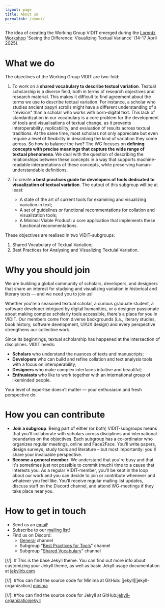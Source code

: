 ```yaml
---
layout: page
title: About us
permalink: /about/
---
```


The idea of creating the Working Group VIDIT emerged during the [Lorentz Workshop](https://www.lorentzcenter.nl/seeing-the-difference-visualizing-textual-variation.html) 'Seeing the Difference: Visualizing Textual Variance' (14-17 April 2025).


# What we do
The objectives of the Working Group VIDIT are two-fold:

1. To work on a **shared vocabulary to describe textual variation**. Textual scholarship is a diverse field, both in terms of research objectives and research material. This makes it difficult to find agreement about the terms we use to describe textual variation. For instance, a scholar who studies ancient papyri scrolls might have a different understanding of a "revision" than a scholar who works with born-digital text. This lack of standardization in our vocabulary is a core problem for the development of tools and visualisations of textual change, as it prevents interoperability, replicability, and evaluation of results across textual traditions. At the same time, most scholars not only appreciate but even require a level of flexibility in describing the kind of variation they come across. So how to balance the two? The WG focuses on **defining concepts with precise meanings that capture the wide range of textual phenomena**. We deal with the question of  describing the relationships between these concepts in a way that supports machine-readable interpretations of these concepts, while preserving human-understandable definitions. 

2. To create **a best practices guide for developers of tools dedicated to visualization of textual variation**.  The output of this subgroup will be at least: 

	- A state of the art of current tools for examining and visualizing variation in text;
	- A set of guidelines or functional recommentations for collation and visualization tools;
	- A Minimal Viable Product: a core application that implements these functional recommentations.

These objectives are realised in two VIDIT-subgroups: 

1. Shared Vocabulary of Textual Variation;
2. Best Practices for Analysing and Visualizing Textulal Variation.


# Why you should join
We are building a global community of scholars, developers, and designers that share an interest for studying and visualizing variation in historical and literary texts –– and we need you to join us! 

Whether you're a seasoned textual scholar, a curious graduate student, a software developer intrigued by digital humanities, or a designer passionate about making complex scholarly tools accessible, there's a place for you in VIDIT. Our members come from diverse backgrounds (i.a., literary studies, book history, software development, UI/UX design) and every perspective strengthens our collective work. 

Since its beginnings, textual scholarship has happened at the intersection of disciplines. VIDIT needs:

- **Scholars** who understand the nuances of texts and manuscripts;
- **Developers** who can build and refine collation and text analysis tools with a focus on interoperability; 
- **Designers** who make complex interfaces intuitive and beautiful;
- **Enthusiasts** who like to work together with an international group of likeminded people.

Your level of expertise doesn't matter — your enthusiasm and fresh perspective do.

# How you can contribute

- **Join a subgroup**. Being part of either (or both) VIDIT-subgroups means that you'll collaborate with scholars across disciplines and international boundaries on the objectives. Each subgroup has a co-ordinator who organizes regular meetings, online and Face2Face. You'll write papers, design surveys, study tools and literature – but most importantly: you'll share your invaluable perspective.
- **Become a general member**. We understand that you're busy and that it's sometimes just not possible to commit (much) time to a cause that interests you. As a regular VIDIT-member, you'll be kept in the loop about our work and you can decide to join or contribute whenever and whatever you feel like. You'll receive regular mailing list updates, discuss stuff on the Discord channel, and attend WG-meetings if they take place near you.


# How to get in touch
- Send us an [email](mailto:wg-vidit@pm.me)!
- Subscribe to our [mailing list](https://framagroupes.org/sympa/info/vidit)!
- Find us on Discord:
	- [General](https://discord.gg/v3qzm52tWD) channel
	- Subgroup "[Best Practices for Tools](https://discord.gg/UzRE9ZJ583)" channel
	- Subgroup "[Shared Vocabulary](https://discord.gg/ugXtRvrqAk)" channel

[//]: # This is the base Jekyll theme. You can find out more info about customizing your Jekyll theme, as well as basic Jekyll usage documentation at [jekyllrb.com](https://jekyllrb.com/)

[//]: #You can find the source code for Minima at GitHub: [jekyll][jekyll-organization] [minima](https://github.com/jekyll/minima)

[//]: #You can find the source code for Jekyll at GitHub:[jekyll-organization](https://github.com/jekyll)[jekyll](https://github.com/jekyll/jekyll)

